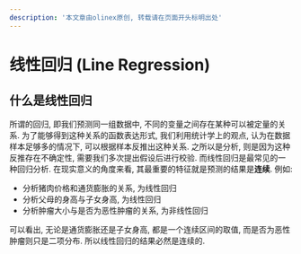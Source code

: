 ```yaml
---
description: '本文章由olinex原创, 转载请在页面开头标明出处'
---
```


# 线性回归 \(Line Regression\)

## 什么是线性回归

所谓的回归, 即我们预测同一组数据中, 不同的变量之间存在某种可以被定量的关系. 为了能够得到这种关系的函数表达形式, 我们利用统计学上的观点, 认为在数据样本足够多的情况下, 可以根据样本反推出这种关系. 之所以是分析, 则是因为这种反推存在不确定性, 需要我们多次提出假设后进行校验. 而线性回归是最常见的一种回归分析. 在现实意义的角度来看, 其最重要的特征就是预测的结果是**连续**. 例如:

* 分析猪肉价格和通货膨胀的关系, 为线性回归
* 分析父母的身高与子女身高, 为线性回归
* 分析肿瘤大小与是否为恶性肿瘤的关系, 为非线性回归

可以看出, 无论是通货膨胀还是子女身高, 都是一个连续区间的取值, 而是否为恶性肿瘤则只是二项分布. 所以线性回归的结果必然是连续的.

